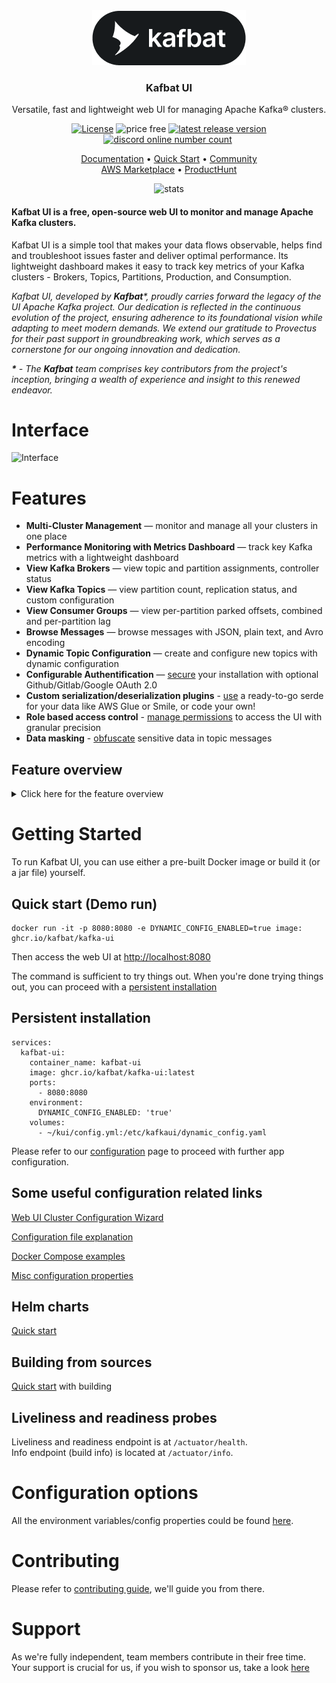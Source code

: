 <div align="center">
<img src="documentation/images/logo_new.png" alt="logo"/>
<h3>Kafbat UI</h3>

Versatile, fast and lightweight web UI for managing Apache Kafka® clusters.
</div>

<div align="center">
<a href="https://github.com/kafbat/kafka-ui/blob/main/LICENSE"><img src="https://img.shields.io/badge/License-Apache%202.0-blue.svg" alt="License"/></a>
<img src="documentation/images/free-open-source.svg" alt="price free"/>
<a href="https://github.com/kafbat/kafka-ui/releases"><img src="https://img.shields.io/github/v/release/kafbat/kafka-ui" alt="latest release version"/></a>
<a href="https://discord.gg/4DWzD7pGE5"><img src="https://img.shields.io/discord/897805035122077716" alt="discord online number count"/></a>
<a href="https://github.com/sponsors/kafbat"><img src="https://img.shields.io/github/sponsors/kafbat?style=flat&logo=githubsponsors&logoColor=%23EA4AAA&label=Support%20us" alt="" /></a>
</div>

<p align="center">
    <a href="https://ui.docs.kafbat.io/">Documentation</a> • 
    <a href="https://ui.docs.kafbat.io/configuration/quick-start">Quick Start</a> • 
    <a href="https://discord.gg/4DWzD7pGE5">Community</a>
    <br/>
    <a href="https://aws.amazon.com/marketplace/pp/{replaceMe}">AWS Marketplace</a>  •
    <a href="https://www.producthunt.com/products/ui-for-apache-kafka/reviews/new">ProductHunt</a>
</p>

<p align="center">
  <img src="https://repobeats.axiom.co/api/embed/88d2bd9887380c7d86e2f986725d9af52ebad7f4.svg" alt="stats"/>
</p>

#### Kafbat UI is a free, open-source web UI to monitor and manage Apache Kafka clusters.

Kafbat UI is a simple tool that makes your data flows observable, helps find and troubleshoot issues faster and deliver optimal performance. Its lightweight dashboard makes it easy to track key metrics of your Kafka clusters - Brokers, Topics, Partitions, Production, and Consumption.

<i>
Kafbat UI, developed by <b>Kafbat</b>*, proudly carries forward the legacy of the UI Apache Kafka project.
Our dedication is reflected in the continuous evolution of the project, ensuring adherence to its foundational vision while adapting to meet modern demands.
We extend our gratitude to Provectus for their past support in groundbreaking work, which serves as a cornerstone for our ongoing innovation and dedication.

<b>*</b> - The <b>Kafbat</b> team comprises key contributors from the project's inception, bringing a wealth of experience and insight to this renewed endeavor.
</i>

# Interface

![Interface](https://raw.githubusercontent.com/kafbat/kafka-ui/images/overview.gif)

# Features
* **Multi-Cluster Management** — monitor and manage all your clusters in one place
* **Performance Monitoring with Metrics Dashboard** —  track key Kafka metrics with a lightweight dashboard
* **View Kafka Brokers** — view topic and partition assignments, controller status
* **View Kafka Topics** — view partition count, replication status, and custom configuration
* **View Consumer Groups** — view per-partition parked offsets, combined and per-partition lag
* **Browse Messages** — browse messages with JSON, plain text, and Avro encoding
* **Dynamic Topic Configuration** — create and configure new topics with dynamic configuration
* **Configurable Authentification** — [secure](https://ui.docs.kafbat.io/configuration/authentication) your installation with optional Github/Gitlab/Google OAuth 2.0
* **Custom serialization/deserialization plugins** - [use](https://ui.docs.kafbat.io/configuration/serialization-serde) a ready-to-go serde for your data like AWS Glue or Smile, or code your own!
* **Role based access control** - [manage permissions](https://ui.docs.kafbat.io/configuration/rbac-role-based-access-control) to access the UI with granular precision
* **Data masking** - [obfuscate](https://ui.docs.kafbat.io/configuration/data-masking) sensitive data in topic messages

## Feature overview

<details>
    <summary>Click here for the feature overview</summary>

# The Interface
Kafbat UI wraps major functions of Apache Kafka with an intuitive user interface.

![Interface](documentation/images/Interface.gif)

## Topics
Kafbat UI makes it easy for you to create topics in your browser by several clicks,
pasting your own parameters, and viewing topics in the list.

![Create Topic](documentation/images/Create_topic_kafka-ui.gif)

It's possible to jump from connectors view to corresponding topics and from a topic to consumers (back and forth) for more convenient navigation.
connectors, overview topic settings.

![Connector_Topic_Consumer](documentation/images/Connector_Topic_Consumer.gif)

### Messages
Let's say we want to produce messages for our topic. With the Kafbat UI we can send or write data/messages to the Kafka topics without effort by specifying parameters, and viewing messages in the list.

![Produce Message](documentation/images/Create_message_kafka-ui.gif)

## Schema registry
There are 3 supported types of schemas: Avro®, JSON Schema, and Protobuf schemas.

![Create Schema Registry](documentation/images/Create_schema.gif)

Before producing avro/protobuf encoded messages, you have to add a schema for the topic in Schema Registry. Now all these steps are easy to do
with a few clicks in a user-friendly interface.

![Avro Schema Topic](documentation/images/Schema_Topic.gif)

</details>

# Getting Started

To run Kafbat UI, you can use either a pre-built Docker image or build it (or a jar file) yourself.

## Quick start (Demo run)

```
docker run -it -p 8080:8080 -e DYNAMIC_CONFIG_ENABLED=true image: ghcr.io/kafbat/kafka-ui
```

Then access the web UI at [http://localhost:8080](http://localhost:8080)

The command is sufficient to try things out. When you're done trying things out, you can proceed with a [persistent installation](https://ui.docs.kafbat.io/quick-start/persistent-start)

## Persistent installation

```
services:
  kafbat-ui:
    container_name: kafbat-ui
    image: ghcr.io/kafbat/kafka-ui:latest
    ports:
      - 8080:8080
    environment:
      DYNAMIC_CONFIG_ENABLED: 'true'
    volumes:
      - ~/kui/config.yml:/etc/kafkaui/dynamic_config.yaml
```

Please refer to our [configuration](https://ui.docs.kafbat.io/configuration/configuration-file) page to proceed with further app configuration.

## Some useful configuration related links

[Web UI Cluster Configuration Wizard](https://ui.docs.kafbat.io/configuration/configuration-wizard)

[Configuration file explanation](https://ui.docs.kafbat.io/configuration/configuration-file)

[Docker Compose examples](https://ui.docs.kafbat.io/configuration/compose-examples)

[Misc configuration properties](https://ui.docs.kafbat.io/configuration/misc-configuration-properties)

## Helm charts

[Quick start](https://ui.docs.kafbat.io/configuration/helm-charts/quick-start)

## Building from sources

[Quick start](https://ui.docs.kafbat.io/development/building/prerequisites) with building

## Liveliness and readiness probes
Liveliness and readiness endpoint is at `/actuator/health`.<br/>
Info endpoint (build info) is located at `/actuator/info`.

# Configuration options

All the environment variables/config properties could be found [here](https://ui.docs.kafbat.io/configuration/misc-configuration-properties).

# Contributing

Please refer to [contributing guide](https://ui.docs.kafbat.io/development/contributing), we'll guide you from there.

# Support

As we're fully independent, team members contribute in their free time.
Your support is crucial for us, if you wish to sponsor us, take a look [here](https://github.com/sponsors/kafbat) 
